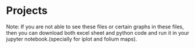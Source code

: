 # Projects
 Note: If you are not able to see these files or certain graphs in these files, then you can download both excel sheet and python code and run it in your jupyter notebook.(specially for iplot and folium maps).
